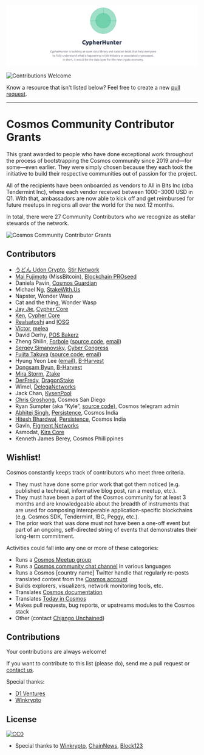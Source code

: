 ![cover](/cover.png)

![Contributions Welcome](https://img.shields.io/badge/Contributions-welcome-blue.svg)

Know a resource that isn't listed below? Feel free to create a new [pull request](https://github.com/cypherhunter/grants/pulls).

---

# Cosmos Community Contributor Grants

This grant awarded to people who have done exceptional work throughout the process of bootstrapping the Cosmos community since 2019 and—for some—even earlier. They were simply chosen because they each took the initiative to build their respective communities out of passion for the project.

All of the recipients have been onboarded as vendors to All in Bits Inc (dba Tendermint Inc), where each vendor received between $1000-$3000 USD in Q1. With that, ambassadors are now able to kick off and get reimbursed for future meetups in regions all over the world for the next 12 months. 

In total, there were 27 Community Contributors who we recognize as stellar stewards of the network.

![Cosmos Community Contributor Grants](https://miro.medium.com/max/7680/1*l1Hvs382n0SSGqRxbNonTQ.jpeg)

## Contributors

- [うどん Udon Crypto](https://medium.com/@udon_crypto), [Stir Network](https://www.cypherhunter.com/en/p/146064441291/)
- [Mai Fujimoto](https://www.cypherhunter.com/en/p/929509916545/) (MissBitcoin), [Blockchain PROseed](https://www.cypherhunter.com/en/p/764838942681/)
- Daniela Pavin, [Cosmos Guardian](https://www.cypherhunter.com/en/p/377155938608/)
- Michael Ng, [StakeWith.Us](https://www.cypherhunter.com/en/p/763623582521/)
- Napster, Wonder Wasp
- Cat and the thing, Wonder Wasp
- [Jay Jie](https://www.cypherhunter.com/en/p/460363654696/), [Cypher Core](https://www.cypherhunter.com/en/p/888813546460/)
- [Ken](https://medium.com/@ken_trueba), [Cypher Core](https://www.cypherhunter.com/en/p/888813546460/)
- [Realsatoshi](https://www.cypherhunter.com/en/p/140694592709/) and [IOSG](https://www.cypherhunter.com/en/p/986754793430/)
- [Víctor](https://medium.com/@meleacrypto), [melea](https://www.cypherhunter.com/en/p/249937141620/)
- David Derhy, [POS Bakerz](https://www.cypherhunter.com/en/p/427567326113/)
- Zheng Shilin, [Forbole](https://www.cypherhunter.com/en/p/277291907607/) ([source code](https://github.com/forbole/), [email](mailto:referral@forbole.com))
- [Sergey Simanovsky](https://medium.com/@serejandmyself), [Cyber Congress](https://www.cypherhunter.com/en/p/019317433949/)
- [Fujita Takuya](https://www.cypherhunter.com/en/p/750308576528/) ([source code](https://github.com/peaceandwhisky), [email](mailto:guitarfullife@gmail.com))
- Hyung Yeon Lee ([email](mailto:hy.lee@bharvest.io)), [B-Harvest](https://www.cypherhunter.com/en/p/520614259433/)
- [Dongsam Byun](https://medium.com/@dongsamb), [B-Harvest](https://www.cypherhunter.com/en/p/520614259433/)
- [Mira Storm](https://medium.com/@miranugumanova), [Ztake](https://www.cypherhunter.com/en/p/715221831752/)
- [DerFredy](https://medium.com/@derfredy), [DragonStake](https://www.cypherhunter.com/en/p/848873984525/)
- Wimel, [DelegaNetworks](https://www.cypherhunter.com/en/p/092281587237/)
- Jack Chan, [KysenPool](https://www.cypherhunter.com/en/p/964188366822/)
- [Chris Groshong](https://medium.com/@djkinkle), Cosmos San Diego
- Ryan Sumpter (aka “Kyle”, [source code](https://github.com/rsum1)), Cosmos telegram admin
- [Abhitej Singh](https://medium.com/@abhitejsingh), [Persistence](https://www.cypherhunter.com/en/p/900056588534/), Cosmos India
- [Hitesh Bhardwaj](https://medium.com/@HBxOne), [Persistence](https://www.cypherhunter.com/en/p/900056588534/), Cosmos India
- Gavin, [Figment Networks](https://www.cypherhunter.com/en/p/036073168274/)
- Asmodat, [Kira Core](https://www.cypherhunter.com/en/p/069828333738/)
- Kenneth James Berey, Cosmos Phillippines

## Wishlist!

Cosmos constantly keeps track of contributors who meet three criteria.

- They must have done some prior work that got them noticed (e.g. published a technical, informative blog post, ran a meetup, etc.). 
- They must have been a part of the Cosmos community for at least 3 months and are knowledgeable about the breadth of instruments that are used for composing interoperable application-specific blockchains (e.g. Cosmos SDK, Tendermint, IBC, Peggy, etc.). 
- The prior work that was done must not have been a one-off event but part of an ongoing, self-directed string of events that demonstrates their long-term commitment.

Activities could fall into any one or more of these categories:

- Runs a [Cosmos Meetup group](https://www.meetup.com/pro/cosmos_network/)
- Runs a [Cosmos community chat channel](https://forum.cosmos.network/t/communities-cosmos-tendermint-support-chats-forums/2737) in various languages
- Runs a Cosmos [country name] Twitter handle that regularly re-posts translated content from the [Cosmos account](https://twitter.com/cosmos)
- Builds explorers, visualizers, network monitoring tools, etc.
- Translates [Cosmos documentation](https://github.com/cosmos/cosmos-sdk/tree/master/docs)
- Translates [Today in Cosmos](https://twitter.com/search?q=today%20in%20cosmos&src=typed_query)
- Makes pull requests, bug reports, or upstreams modules to the Cosmos stack
- Other (contact [Chjango Unchained](https://twitter.com/chjango/))

## Contributions

Your contributions are always welcome!

If you want to contribute to this list (please do), send me a pull request or [contact us](mailto:hello@cypherhunter.com).

Special thanks:
* [D1 Ventures](http://d1.ventures)
* [Winkrypto](http://winkrypto.com)

## License

[![CC0](https://mirrors.creativecommons.org/presskit/buttons/88x31/svg/cc-zero.svg)](https://creativecommons.org/publicdomain/zero/1.0/)

* Special thanks to [Winkrypto](http://winkrypto.com), [ChainNews](http://chainnews.com), [Block123](http://block123.com)
